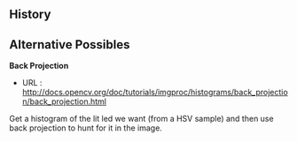 ## History


## Alternative Possibles

__Back Projection__

* URL : http://docs.opencv.org/doc/tutorials/imgproc/histograms/back_projection/back_projection.html

Get a histogram of the lit led we want (from a HSV sample) and then use back projection to hunt for it in the image.


